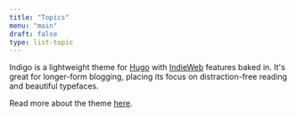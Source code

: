 ```yaml
---
title: "Topics"
menu: "main"
draft: false
type: list-topic
---
```


Indigo is a lightweight theme for [Hugo][hugo] with [IndieWeb][indieweb] features baked in. It's great for longer-form blogging, placing its focus on distraction-free reading and beautiful typefaces.

Read more about the theme [here][intro].

[hugo]: https://gohugo.io
[indieweb]: https://indieweb.org/
[intro]: /post/introducing-indigo